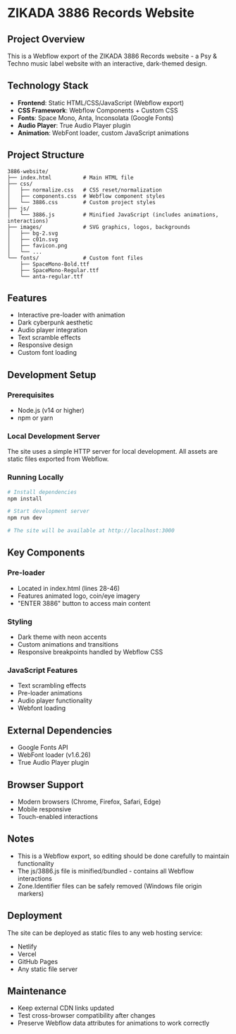 # ZIKADA 3886 Records Website

## Project Overview
This is a Webflow export of the ZIKADA 3886 Records website - a Psy & Techno music label website with an interactive, dark-themed design.

## Technology Stack
- **Frontend**: Static HTML/CSS/JavaScript (Webflow export)
- **CSS Framework**: Webflow Components + Custom CSS
- **Fonts**: Space Mono, Anta, Inconsolata (Google Fonts)
- **Audio Player**: True Audio Player plugin
- **Animation**: WebFont loader, custom JavaScript animations

## Project Structure
```
3886-website/
├── index.html          # Main HTML file
├── css/
│   ├── normalize.css   # CSS reset/normalization
│   ├── components.css  # Webflow component styles
│   └── 3886.css        # Custom project styles
├── js/
│   └── 3886.js         # Minified JavaScript (includes animations, interactions)
├── images/             # SVG graphics, logos, backgrounds
│   ├── bg-2.svg
│   ├── c01n.svg
│   ├── favicon.png
│   └── ...
└── fonts/              # Custom font files
    ├── SpaceMono-Bold.ttf
    ├── SpaceMono-Regular.ttf
    └── anta-regular.ttf
```

## Features
- Interactive pre-loader with animation
- Dark cyberpunk aesthetic
- Audio player integration
- Text scramble effects
- Responsive design
- Custom font loading

## Development Setup

### Prerequisites
- Node.js (v14 or higher)
- npm or yarn

### Local Development Server
The site uses a simple HTTP server for local development. All assets are static files exported from Webflow.

### Running Locally
```bash
# Install dependencies
npm install

# Start development server
npm run dev

# The site will be available at http://localhost:3000
```

## Key Components

### Pre-loader
- Located in index.html (lines 28-46)
- Features animated logo, coin/eye imagery
- "ENTER 3886" button to access main content

### Styling
- Dark theme with neon accents
- Custom animations and transitions
- Responsive breakpoints handled by Webflow CSS

### JavaScript Features
- Text scrambling effects
- Pre-loader animations
- Audio player functionality
- Webfont loading

## External Dependencies
- Google Fonts API
- WebFont loader (v1.6.26)
- True Audio Player plugin

## Browser Support
- Modern browsers (Chrome, Firefox, Safari, Edge)
- Mobile responsive
- Touch-enabled interactions

## Notes
- This is a Webflow export, so editing should be done carefully to maintain functionality
- The js/3886.js file is minified/bundled - contains all Webflow interactions
- Zone.Identifier files can be safely removed (Windows file origin markers)

## Deployment
The site can be deployed as static files to any web hosting service:
- Netlify
- Vercel
- GitHub Pages
- Any static file server

## Maintenance
- Keep external CDN links updated
- Test cross-browser compatibility after changes
- Preserve Webflow data attributes for animations to work correctly